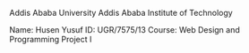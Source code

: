 Addis Ababa University
Addis Ababa Institute of Technology

Name: Husen Yusuf
ID: UGR/7575/13
Course: Web Design and Programming
Project I
